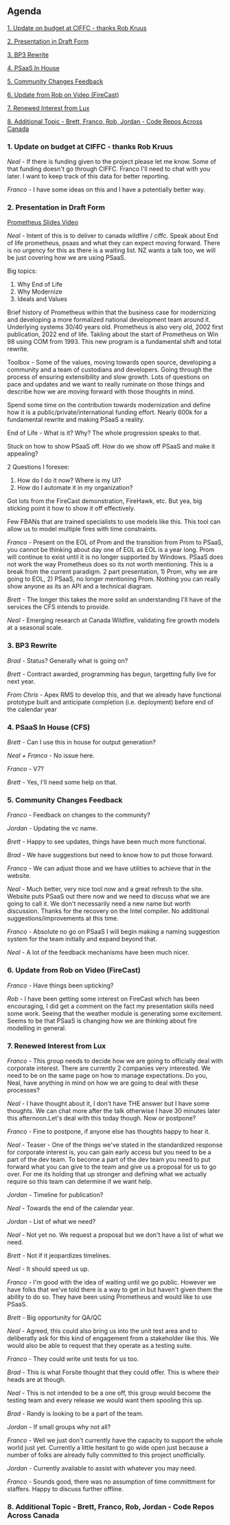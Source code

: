 ## Agenda
[1. Update on budget at CIFFC - thanks Rob Kruus](#1-update-on-budget-at-ciffc---thanks-rob-kruus)

[2. Presentation in Draft Form](#2-presentation-in-draft-form)

[3. BP3 Rewrite](#3-bp3-rewrite)

[4. PSaaS In House](#4-psaas-in-house)

[5. Community Changes Feedback](#5-community-changes-feedback)

[6. Update from Rob on Video (FireCast)](#6-update-from-rob-on-video-firecast)

[7. Renewed Interest from Lux](#7-renewed-interest-from-lux)

[8. Additional Topic - Brett, Franco, Rob, Jordan - Code Repos Across Canada](#8-additional-topic---brett-franco-rob-jordan---code-repos-across-canada)

### 1. Update on budget at CIFFC - thanks Rob Kruus
_Neal_ - If there is funding given to the project please let me know. Some of that funding doesn't go through CIFFC. Franco I'll need to chat with you later. I want to keep track of this data for better reporting.

_Franco_ - I have some ideas on this and I have a potentially better way.

### 2. Presentation in Draft Form

[Prometheus Slides Video]({../Video/PSaaS_Meeting_Prometheus.mp4} "Prometheus Slides Video")

_Neal_ - Intent of this is to deliver to canada wildfire / ciffc. Speak about End of life prometheus, psaas and what they can expect moving forward. There is no urgency for this as there is a waiting list. NZ wants a talk too, we will be just covering how we are using PSaaS. 

Big topics:

1) Why End of Life
2) Why Modernize
3) Ideals and Values

Brief history of Prometheus within that the business case for modernizing and developing a more formalized national development team around it. Underlying systems 30/40 years old. Prometheus is also very old, 2002 first publication, 2022 end of life. Takling about the start of Prometheus on Win 98 using COM from 1993. This new program is a fundamental shift and total rewrite.

Toolbox - Some of the values, moving towards open source, developing a community and a team of custodians and developers. Going through the process of ensuring extensibility and slow growth. Lots of questions on pace and updates and we want to really ruminate on those things and describe how we are moving forward with those thoughts in mind. 

Spend some time on the contribution towards modernization and define how it is a public/private/international funding effort. Nearly 600k for a fundamental rewrite and making PSaaS a reality.

End of Life - What is it? Why? The whole progression speaks to that. 

Stuck on how to show PSaaS off. How do we show off PSaaS and make it appealing?

2 Questions I foresee:
1) How do I do it now? Where is my UI?
2) How do I automate it in my organization?

Got lots from the FireCast demonstration, FireHawk, etc. But yea, big sticking point it how to show it off effectively.

Few FBANs that are trained specialists to use models like this. This tool can allow us to model multiple fires with time constraints.

_Franco_ - Present on the EOL of Prom and the transition from Prom to PSaaS, you cannot be thinking about day one of EOL as EOL is a year long. Prom will continue to exist until it is no longer supported by Windows. PSaaS does not work the way Prometheus does so its not worth mentioning. This is a break from the current paradigm. 2 part presentation, 1) Prom, why we are going to EOL, 2) PSaaS, no longer mentioning Prom. Nothing you can really show anyone as its an API and a technical diagram. 

_Brett_ - The longer this takes the more solid an understanding I'll have of the services the CFS intends to provide.

_Neal_ - Emerging research at Canada Wildfire, validating fire growth models at a seasonal scale.



### 3. BP3 Rewrite
_Brad_ - Status? Generally what is going on?

_Brett_ - Contract awarded, programming has begun, targetting fully live for next year.

_From Chris_ - Apex RMS to develop this, and that we already have functional prototype built and anticipate completion (i.e. deployment) before end of the calendar year

### 4. PSaaS In House (CFS)
_Brett_ - Can I use this in house for output generation?

_Neal + Franco_ - No issue here.

_Franco_ - V7?

_Brett_ - Yes, I'll need some help on that.

### 5. Community Changes Feedback
_Franco_ - Feedback on changes to the community?

_Jordan_ - Updating the vc name.

_Brett_ - Happy to see updates, things have been much more functional.

_Brad_ - We have suggestions but need to know how to put those forward.

_Franco_ - We can adjust those and we have utilities to achieve that in the website.

_Neal_ - Much better, very nice tool now and a great refresh to the site. Website puts PSaaS out there now and we need to discuss what we are going to call it. We don't necessarily need a new name but worth discussion. Thanks for the recovery on the Intel compiler. No additional suggestions/improvements at this time.

_Franco_ - Absolute no go on PSaaS I will begin making a naming suggestion system for the team initially and expand beyond that.

_Neal_ - A lot of the feedback mechanisms have been much nicer.

### 6. Update from Rob on Video (FireCast)
_Franco_ - Have things been upticking?

_Rob_ - I have been getting some interest on FireCast which has been encouraging, I did get a comment on the fact my presentation skills need some work. Seeing that the weather module is generating some excitement. Seems to be that PSaaS is changing how we are thinking about fire modelling in general.

### 7. Renewed Interest from Lux
_Franco_ - This group needs to decide how we are going to officially deal with corporate interest. There are currently 2 companies very interested. We need to be on the same page on how to manage expectations. Do you, Neal, have anything in mind on how we are going to deal with these processes?

_Neal_ - I have thought about it, I don't have THE answer but I have some thoughts. We can chat more after the talk otherwise I have 30 minutes later this afternoon.Let's deal with this today though. Now or postpone?

_Franco_ - Fine to postpone, if anyone else has thoughts happy to hear it.

_Neal_ - Teaser - One of the things we've stated in the standardized response for corporate interest is, you can gain early access but you need to be a part of the dev team. To become a part of the dev team you need to put forward what you can give to the team and give us a proposal for us to go over. For me its holding that up stronger and defining what we actually require so this team can determine if we want help. 

_Jordan_ - Timeline for publication?

_Neal_ - Towards the end of the calendar year.

_Jordan_ - List of what we need?

_Neal_ - Not yet no. We request a proposal but we don't have a list of what we need.

_Brett_ - Not if it jeopardizes timelines.

_Neal_ - It should speed us up.

_Franco_ - I'm good with the idea of waiting until we go public. However we have folks that we've told there is a way to get in but haven't given them the ability to do so. They have been using Prometheus and would like to use PSaaS. 

_Brett_ - Big opportunity for QA/QC

_Neal_ - Agreed, this could also bring us into the unit test area and to deliberatly ask for this kind of engagement from a stakeholder like this. We would also be able to request that they operate as a testing suite.

_Franco_ - They could write unit tests for us too.

_Brad_ - This is what Forsite thought that they could offer. This is where their heads are at though. 

_Neal_ - This is not intended to be a one off, this group would become the testing team and every release we would want them spooling this up.

_Brad_ - Randy is looking to be a part of the team.

_Jordan_ - If small groups why not all?

_Franco_ - Well we just don't currently have the capacity to support the whole world just yet. Currently a little hesitant to go wide open just because a number of folks are already fully committed to this project unofficially.

_Jordan_ - Currently available to assist with whatever you may need.

_Franco_ - Sounds good, there was no assumption of time committment for staffers. Happy to discuss further offline.

### 8. Additional Topic - Brett, Franco, Rob, Jordan - Code Repos Across Canada

